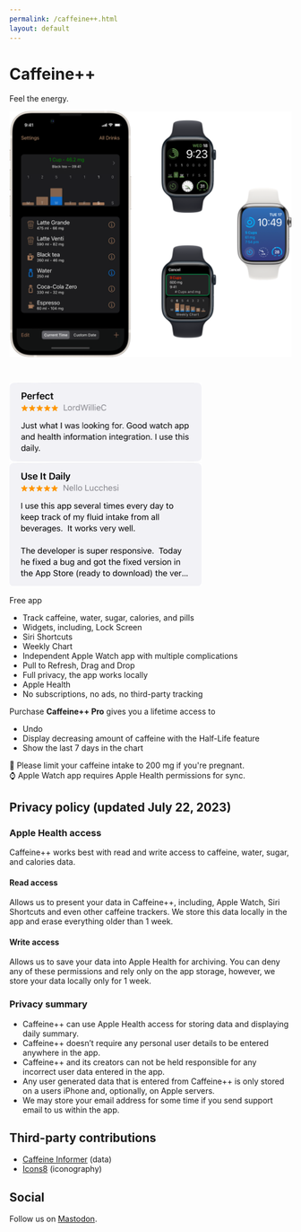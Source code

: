 ```yaml
---
permalink: /caffeine++.html
layout: default
---
```


<h1 class="appName">Caffeine++</h1>
<p class="hero" id="caffeineSlogan">Feel the energy.</p>

<img class="screenshot" src="images/promo-caffeine_2x.png" alt="iPhone 13 mini and Apple Watch showing Caffeine++ with the Weekly Chart" style="width: 708px;">

<div class="badgesContainer">
<a href="https://apps.apple.com/app/caffeine/id1594448346" style="display:inline-block;overflow:hidden;background:url(https://linkmaker.itunes.apple.com/images/badges/en-us/badge_appstore-lrg.svg) no-repeat;width:165px;height:40px;" class="badge" aria-label="Download on the App Store"></a>
<div href="https://apps.apple.com/app/caffeine/id1594448346" style="display:inline-block;overflow:hidden;background:url(/images/health-badge.svg) no-repeat;width:165px;height:40px;" class="badge"></div>
</div>

<img class="screenshot" title="5 stars, just what I was looking for. Good watch app and health information integration. I use this dally." src="images/review-box_2x.png" style="width: 343px; padding-bottom: 0;">

<img class="screenshot" alt="5 stars, I use this app several times every day to keep track of my fluid intake from all beverages. It works very well." src="images/review-box-2_2x.png" style="width: 343px;"> 

Free app
- Track caffeine, water, sugar, calories, and pills
- Widgets, including, Lock Screen
- Siri Shortcuts
- Weekly Chart
- Independent Apple Watch app with multiple complications
- Pull to Refresh, Drag and Drop
- Full privacy, the app works locally
- Apple Health
- No subscriptions, no ads, no third-party tracking

Purchase **Caffeine++ Pro** gives you a lifetime access to
- Undo
- Display decreasing amount of caffeine with the Half-Life feature
- Show the last 7 days in the chart

🤰 Please limit your caffeine intake to 200 mg if you're pregnant.  
⌚️ Apple Watch app requires Apple Health permissions for sync.

## Privacy policy (updated July 22, 2023)

### Apple Health access

Caffeine++ works best with read and write access to caffeine, water, sugar, and calories data.

#### Read access

Allows us to present your data in Caffeine++, including, Apple Watch, Siri Shortcuts and even other caffeine trackers. We store this data locally in the app and erase everything older than 1 week.

#### Write access

Allows us to save your data into Apple Health for archiving. You can deny any of these permissions and rely only on the app storage, however, we store your data locally only for 1 week.

### Privacy summary

- Caffeine++ can use Apple Health access for storing data and displaying daily summary.
- Caffeine++ doesn’t require any personal user details to be entered anywhere in the app.
- Caffeine++ and its creators can not be held responsible for any incorrect user data entered in the app.
- Any user generated data that is entered from Caffeine++ is only stored on a users iPhone and, optionally, on Apple servers.
- We may store your email address for some time if you send support email to us within the app.

## Third-party contributions

- [Caffeine Informer](https://www.caffeineinformer.com/the-caffeine-database) (data)
- [Icons8](http://icons8.com) (iconography)

## Social

Follow us on <a rel="me" href="https://mastodonapp.uk/@caffeine">Mastodon</a>.
